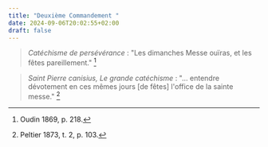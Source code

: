 ```yaml
---
title: "Deuxième Commandement "
date: 2024-09-06T20:02:55+02:00
draft: false
---
```



> *Catéchisme de persévérance* : "Les dimanches Messe ouïras, et les fêtes pareillement." [^1]

[^1]: Oudin 1869, p. 218.

> *Saint Pierre canisius, Le grande catéchisme* : "... entendre dévotement en ces mêmes jours [de fêtes] l'office de la sainte messe." [^2]

[^2]: Peltier 1873, t. 2, p. 103.
